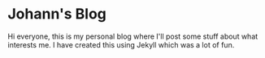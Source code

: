 # Johann's Blog

Hi everyone, this is my personal blog where I'll post some stuff about what interests me. I have created this using Jekyll which was a lot of fun. 